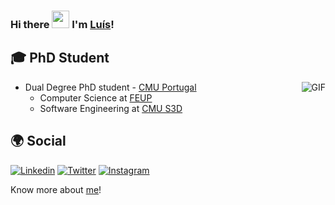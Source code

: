 ### Hi there <img src="https://media.giphy.com/media/hvRJCLFzcasrR4ia7z/giphy.gif" width="28"> I'm [Luís](https://luisgomes24.github.io/)!

## 🎓 PhD Student
<img align="right" alt="GIF" src="https://mir-s3-cdn-cf.behance.net/project_modules/max_632/c8b32127075137.5635f930a8c2d.gif" />

- Dual Degree PhD student - [CMU Portugal](https://www.cmuportugal.org/students/luis-filipe-fernandes-gomes/)
  - Computer Science at [FEUP](https://www.up.pt/portal/en/feud/)
  - Software Engineering at [CMU S3D](https://s3d.cmu.edu/)


## 🌍 Social

[![Linkedin](https://img.shields.io/badge/-luisgomes24-blue?style=round-square&logo=Linkedin&logoColor=white)](https://www.linkedin.com/in/luisgomes24/?locale=en_US) 
[![Twitter](https://img.shields.io/badge/-luisfgomes24-1ca0f1?style=round-square&logo=twitter&logoColor=white)](https://twitter.com/luisfgomes24) 
[![Instagram](https://img.shields.io/badge/-luisfgomes24-c13584?style=round-square&logo=instagram&logoColor=white)](https://www.instagram.com/luisfgomes24/)


Know more about [me](https://luisgomes24.github.io/)!


<!--
**luisgomes24/luisgomes24** is a ✨ _special_ ✨ repository because its `README.md` (this file) appears on your GitHub profile.

Here are some ideas to get you started:


- 🌱 I’m currently learning ...
- 👯 I’m looking to collaborate on ...
- 🤔 I’m looking for help with ...
- 💬 Ask me about ...
- 📫 How to reach me: ...
- 😄 Pronouns: ...
- ⚡ Fun fact: ...
-->
